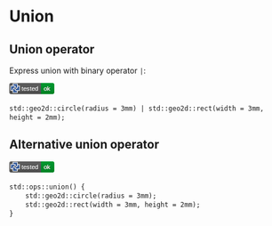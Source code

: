 # Union

## Union operator

Express union with binary operator `|`:

[![test](.test/union_operator.png)](.test/union_operator.log)

```µcad,union_operator
std::geo2d::circle(radius = 3mm) | std::geo2d::rect(width = 3mm, height = 2mm);
```

## Alternative union operator

[![test](.test/union_alt_operator.png)](.test/union_alt_operator.log)

```µcad,union_alt_operator
std::ops::union() {
    std::geo2d::circle(radius = 3mm);
    std::geo2d::rect(width = 3mm, height = 2mm);
}
```
